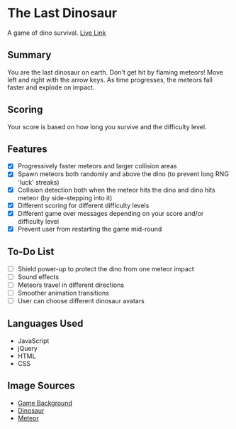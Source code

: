 # The Last Dinosaur

A game of dino survival. [Live Link][dinolive]

[dinolive]: http://paul126.github.io/lastDinosaur/html/dino.html

## Summary

You are the last dinosaur on earth. Don't get hit by flaming meteors! Move left and right with the arrow keys. As time progresses, the meteors fall faster and explode on impact.

## Scoring

Your score is based on how long you survive and the difficulty level.

## Features

- [x] Progressively faster meteors and larger collision areas
- [x] Spawn meteors both randomly and above the dino (to prevent long RNG 'luck' streaks)
- [x] Collision detection both when the meteor hits the dino and dino hits meteor (by side-stepping into it)
- [x] Different scoring for different difficulty levels
- [x] Different game over messages depending on your score and/or difficulty level
- [x] Prevent user from restarting the game mid-round

## To-Do List

- [ ] Shield power-up to protect the dino from one meteor impact
- [ ] Sound effects
- [ ] Meteors travel in different directions
- [ ] Smoother animation transitions
- [ ] User can choose different dinosaur avatars

## Languages Used

* JavaScript
* jQuery
* HTML
* CSS

## Image Sources

* [Game Background][game-bg]
* [Dinosaur][dino]
* [Meteor][meteor]

[game-bg]: http://www.dinosaurworldwide.com/
[dino]: http://www.clipartpanda.com/categories/cute-dinosaur-clipart-black-and-white
[meteor]: http://imgbuddy.com/fireball-transparent-png.asp
